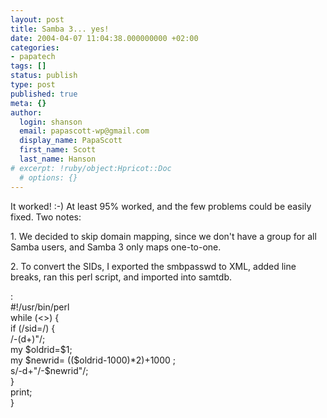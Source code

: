 ```yaml
---
layout: post
title: Samba 3... yes!
date: 2004-04-07 11:04:38.000000000 +02:00
categories:
- papatech
tags: []
status: publish
type: post
published: true
meta: {}
author:
  login: shanson
  email: papascott-wp@gmail.com
  display_name: PapaScott
  first_name: Scott
  last_name: Hanson
# excerpt: !ruby/object:Hpricot::Doc
  # options: {}
---
```

<p>It worked! :-) At least 95% worked, and the few problems could be easily fixed. Two notes:</p>
<p>1. We decided to skip domain mapping, since we don't have a group for all Samba users, and Samba 3 only maps one-to-one. </p>
<p>2. To convert the SIDs, I exported the smbpasswd to XML, added line breaks, ran this perl script, and imported into samtdb.</p>
<p>:<br />
    #!/usr/bin/perl<br />
    while (<>) {<br />
        if (/sid=/) {<br />
                /-(d+)"/;<br />
                my $oldrid=$1;<br />
                my $newrid= (($oldrid-1000)*2)+1000 ;<br />
                s/-d+"/-$newrid"/;<br />
        }<br />
        print;<br />
    }</p>
